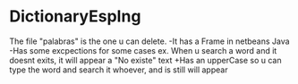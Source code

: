 # DictionaryEspIng

The file "palabras" is the one u can delete.
-It has a Frame in netbeans Java
-Has some excpections for some cases
ex. When u search a word and it doesnt exits, it will appear a "No existe" text
+Has an upperCase so u can type the word and search it whoever, and is still will appear
